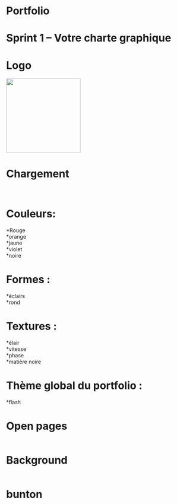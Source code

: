 # Portfolio

<h1>Sprint 1 – Votre charte graphique</h1>  

# Logo
<a href="https://zupimages.net/viewer.php?id=20/28/nwr7.jpg"><img src="https://zupimages.net/up/20/28/nwr7.jpg" alt="" width="200" heigth="200"/></a>

# Chargement  
<a href="https://zupimages.net/viewer.php?id=20/28/i498.gif"><img src="https://zupimages.net/up/20/28/i498.gif" alt="" /></a>
<a href="https://zupimages.net/viewer.php?id=20/28/gyyb.gif"><img src="https://zupimages.net/up/20/28/gyyb.gif" alt="" /></a>

# Couleurs: 
*Rouge  
*orange  
*jaune  
*violet  
*noire  
# Formes :  
*éclairs    
*rond  
# Textures :  
*élair    
*vitesse    
*phase  
*matière noire  
# Thème global du portfolio :   
*flash  

# Open pages  
<a href="https://zupimages.net/viewer.php?id=20/28/1twt.gif"><img src="https://zupimages.net/up/20/28/1twt.gif" alt="" /></a>

# Background
<a href="https://zupimages.net/viewer.php?id=20/28/p2s7.jpg"><img src="https://zupimages.net/up/20/28/p2s7.jpg" alt="" /></a>

# bunton  
<a href="https://zupimages.net/viewer.php?id=20/28/wxec.jpeg"><img src="https://zupimages.net/up/20/28/wxec.jpeg" alt="" /></a>

